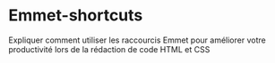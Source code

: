 # Emmet-shortcuts
Expliquer comment utiliser les raccourcis Emmet pour améliorer votre productivité lors de la rédaction de code HTML et CSS
